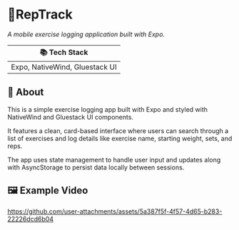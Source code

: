 <link rel="stylesheet" href="https://cdnjs.cloudflare.com/ajax/libs/bootstrap/5.3.8/css/bootstrap.min.css" integrity="sha512-2bBQCjcnw658Lho4nlXJcc6WkV/UxpE/sAokbXPxQNGqmNdQrWqtw26Ns9kFF/yG792pKR1Sx8/Y1Lf1XN4GKA==" crossorigin="anonymous" referrerpolicy="no-referrer" />

# 📱RepTrack
<p><em>A mobile exercise logging application built with Expo.</em></p>


<table class="table table-bordered table-striped">
  <thead>
    <tr>
      <th scope="col">📚 Tech Stack</th>
    </tr>
  </thead>
  <tbody>
     <tr>
      <td>Expo, NativeWind, Gluestack UI</td>
    </tr>
  </tbody>
</table>

## 📖 About
<p>This is a simple exercise logging app built with Expo and styled with NativeWind and Gluestack UI components.</p>

<p>It features a clean, card-based interface where users can search through a list of exercises and log details like exercise name, starting weight, sets, and reps.</p>

<p>The app uses state management to handle user input and updates along with AsyncStorage to persist data locally between sessions. </p>

## 🖼️ Example Video


https://github.com/user-attachments/assets/5a387f5f-4f57-4d65-b283-22226dcd6b04



